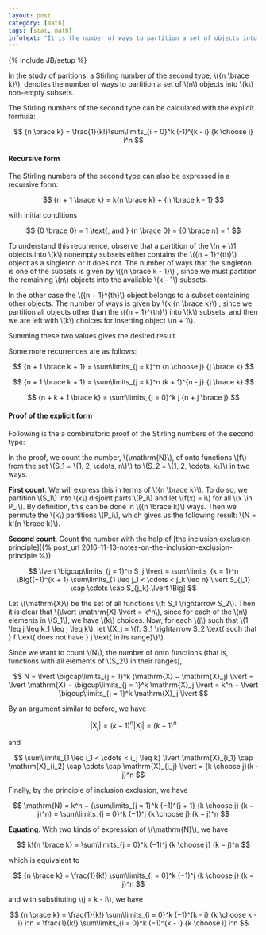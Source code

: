 ```yaml
---
layout: post
category: [math]
tags: [stat, math]
infotext: "It is the number of ways to partition a set of objects into non-empty subsets."
---
```

{% include JB/setup %}

<script type="text/javascript" src="http://cdn.mathjax.org/mathjax/latest/MathJax.js?config=TeX-AMS-MML_HTMLorMML"></script>

In the study of paritions, a Stirling number of the second type, \\(\{n \brace k\}\\), denotes the 
number of ways to partition a set of \\(n\\) objects into \\(k\\) non-empty subsets.

The Stirling numbers of the second type can be calculated with the explicit formula:

$$
{n \brace k} = \frac{1}{k!}\sum\limits_{i = 0}^k (-1)^{k - i} {k \choose i} i^n
$$

#### Recursive form

The Stirling numbers of the second type can also be expressed in a recursive form:

$$
{n + 1 \brace k} = k{n \brace k} + {n \brace k - 1}
$$

with initial conditions

$$
{0 \brace 0} = 1 \text{, and } {n \brace 0} = {0 \brace n} = 1
$$

To understand this recurrence, observe that a partition of the \\(n + \\)1 objects into \\(k\\) 
nonempty subsets either contains the \\({n + 1}^{th}\\) object as a singleton or it does not. The 
number of ways that the singleton is one of the subsets is given by
\\(\{n \brace k - 1\}\\)
, since we must partition the remaining \\(n\\) objects into the available \\(k - 1\\) subsets. 

In the other case the \\({n + 1}^{th}\\) object belongs to a subset containing other objects. The 
number of ways is given by
\\(k \{n \brace k\}\\)
, since we partition all objects other than the \\({n + 1}^{th}\\) into \\(k\\) subsets, and then 
we are left with \\(k\\) choices for inserting object \\(n + 1\\).

Summing these two values gives the desired result.

Some more recurrences are as follows:

$$
{n + 1 \brace k + 1} = \sum\limits_{j = k}^n {n \choose j} {j \brace k}
$$

$$
{n + 1 \brace k + 1} = \sum\limits_{j = k}^n (k + 1)^{n - j} {j \brace k}
$$

$$
{n + k + 1 \brace k} = \sum\limits_{j = 0}^k j {n + j \brace j}
$$

#### Proof of the explicit form

Following is the a combinatoric proof of the Stirling numbers of the second type:

In the proof, we count the number, \\(\mathrm{N}\\), of onto functions \\(f\\) from the set 
\\(S_1 = \\{1, 2, \cdots, n\\}\\) to \\(S_2 = \\{1, 2, \cdots, k\\}\\) in two ways.

__First count__. We will express this in terms of \\(\{n \brace k\}\\). To do so, we partition 
\\(S_1\\) into \\(k\\) disjoint parts \\(P_i\\) and let \\(f(x) = i\\) for all \\(x \in P_i\\). 
By definition, this can be done in \\(\{n \brace k\}\\) ways. Then we permute the \\(k\\) partitions 
\\(P_i\\), which gives us the following result: \\(N = k!\{n \brace k\}\\).

__Second count__. Count the number with the help of 
[the inclusion exclusion principle]({% post_url 2016-11-13-notes-on-the-inclusion-exclusion-principle %}).

$$
\lvert \bigcup\limits_{j = 1}^n S_j \lvert = \sum\limits_{k = 1}^n \Big[(−1)^{k + 1} \sum\limits_{1 \leq j_1 < \cdots < j_k \leq n} \lvert S_{j_1} \cap \cdots \cap S_{j_k} \lvert \Big]
$$

Let \\(\mathrm{X}\\) be the set of all functions \\(f: S_1 \rightarrow S_2\\). Then it is clear that 
\\(\lvert \mathrm{X} \lvert = k^n\\), since for each of the \\(n\\) elements in \\(S_1\\), we have 
\\(k\\) choices. Now, for each \\(j\\) such that \\(1 \leq j \leq k_1 \leq j \leq k\\), let 
\\(X_j = \\{f: S_1 \rightarrow S_2 \text{ such that } f \text{ does not have } j \text{ in its range}\\}\\).

Since we want to count \\(N\\), the number of onto functions (that is, functions with all elements 
of \\(S_2\\) in their ranges),

$$
N = \lvert \bigcap\limits_{j = 1}^k (\mathrm{X} − \mathrm{X}_j) \lvert = \lvert \mathrm{X} − \bigcup\limits_{j = 1}^k \mathrm{X}_j \lvert = k^n − \lvert \bigcup\limits_{j = 1}^k \mathrm{X}_j \lvert
$$

By an argument similar to before, we have 

$$
\lvert \mathrm{X}_j \lvert = (k − 1)^n \lvert \mathrm{X}_j \lvert = (k − 1)^n
$$

and 

$$
\sum\limits_{1 \leq i_1 < \cdots < i_j \leq k} \lvert \mathrm{X}_{i_1} \cap \mathrm{X}_{i_2} \cap \cdots \cap \mathrm{X}_{i_j} \lvert = {k \choose j}(k - j)^n
$$

Finally, by the principle of inclusion exclusion, we have

$$
\mathrm{N} = k^n − (\sum\limits_{j = 1}^k (−1)^{j + 1} {k \choose j} (k − j)^n) = \sum\limits_{j = 0}^k (−1)^j {k \choose j} (k − j)^n
$$

__Equating__. With two kinds of expression of \\(\mathrm{N}\\), we have

$$
k!{n \brace k} = \sum\limits_{j = 0}^k (−1)^j {k \choose j} (k − j)^n
$$

which is equivalent to 

$$
{n \brace k} = \frac{1}{k!} \sum\limits_{j = 0}^k (−1)^j {k \choose j} (k − j)^n
$$

and with substituting \\(j = k - i\\), we have

$$
{n \brace k} = \frac{1}{k!} \sum\limits_{i = 0}^k (−1)^{k - i} {k \choose k - i} i^n = \frac{1}{k!} \sum\limits_{i = 0}^k (−1)^{k - i} {k \choose i} i^n
$$

